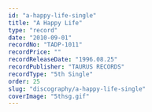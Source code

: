```yaml
---
id: "a-happy-life-single"
title: "A Happy Life"
type: "record"
date: "2010-09-01"
recordNo: "TADP-1011"
recordPrice: ""
recordReleaseDate: "1996.08.25"
recordPublisher: "TAURUS RECORDS"
recordType: "5th Single"
order: 25
slug: "discography/a-happy-life-single"
coverImage: "5thsg.gif"
---
```



